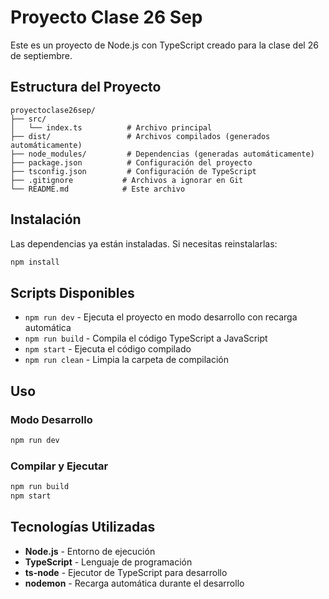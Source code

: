 # Proyecto Clase 26 Sep

Este es un proyecto de Node.js con TypeScript creado para la clase del 26 de septiembre.

## Estructura del Proyecto

```
proyectoclase26sep/
├── src/
│   └── index.ts          # Archivo principal
├── dist/                 # Archivos compilados (generados automáticamente)
├── node_modules/         # Dependencias (generadas automáticamente)
├── package.json          # Configuración del proyecto
├── tsconfig.json         # Configuración de TypeScript
├── .gitignore           # Archivos a ignorar en Git
└── README.md            # Este archivo
```

## Instalación

Las dependencias ya están instaladas. Si necesitas reinstalarlas:

```bash
npm install
```

## Scripts Disponibles

- `npm run dev` - Ejecuta el proyecto en modo desarrollo con recarga automática
- `npm run build` - Compila el código TypeScript a JavaScript
- `npm start` - Ejecuta el código compilado
- `npm run clean` - Limpia la carpeta de compilación

## Uso

### Modo Desarrollo
```bash
npm run dev
```

### Compilar y Ejecutar
```bash
npm run build
npm start
```

## Tecnologías Utilizadas

- **Node.js** - Entorno de ejecución
- **TypeScript** - Lenguaje de programación
- **ts-node** - Ejecutor de TypeScript para desarrollo
- **nodemon** - Recarga automática durante el desarrollo